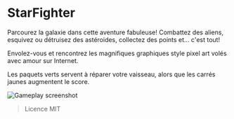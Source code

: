 # StarFighter

Parcourez la galaxie dans cette aventure fabuleuse! Combattez des aliens, esquivez ou détruisez des astéroides, collectez des points et... c'est tout!

Envolez-vous et rencontrez les magnifiques graphiques style pixel art volés avec amour sur Internet.

Les paquets verts servent à réparer votre vaisseau, alors que les carrés jaunes augmentent le score.

![Gameplay screenshot](https://i.imgur.com/2MQvvai.png)

> Licence MIT
